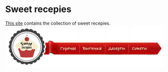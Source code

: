 # Sweet recepies

[This site](https://cdn.rawgit.com/Annelia55/Sweet-recepies/master/Index.html) contains the collection of sweet recepies.
![Main page](images_1/Cake.png)